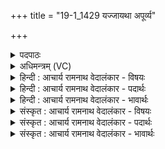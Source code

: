 +++
title = "19-1_1429 यज्जायथा अपूर्व्य"

+++
<details><summary>पदपाठः</summary>

य꣢त्। जा꣡य꣢꣯थाः। अ꣣पूर्व्य। अ। पूर्व्य। म꣡घ꣢꣯वन्। वृ꣣त्रह꣡त्या꣢य। वृ꣣त्र। ह꣡त्या꣢꣯य। तत्। पृ꣣थिवी꣢म्। अ꣣प्रथयः। त꣢त्। अ꣣स्तभ्नाः। उत꣢। उ꣣। दि꣡व꣢꣯म्। १४२९।
</details>

<details><summary>अधिमन्त्रम् (VC)</summary>

- इन्द्रः
- नृमेधपुरुमेधावाङ्गिरसौ
- अनुष्टुप्
- गान्धारः
</details>

<details><summary>हिन्दी : आचार्य रामनाथ वेदालंकार - विषयः</summary>

प्रथम ऋचा पूर्वार्चिक में ६०१ क्रमाङ्क पर परमेश्वर के विषय में व्याख्यात की गयी थी। यहाँ भी वही विषय प्रकारान्तर से दर्शाया जा रहा है।
</details>

<details><summary>हिन्दी : आचार्य रामनाथ वेदालंकार - पदार्थः</summary>

पदार्थान्वय -  हे(अपूर्व्य)स्वयम्भू, (मघवन्)ऐश्वर्यशाली इन्द्र जगदीश्वर! (यत्)क्योंकि,आप(वृत्रहत्याय)विघ्नों के विनाश के लिए(जायथाः)समर्थ हो, (तत्)इसी कारण,आप(पृथिवीम्)भूमण्डल को(अप्रथयः)फैला सके हो, (उत उ)और(तत्)इसी कारण(दिवम्)सूर्य को(अस्तभ्नाः)स्थिर कर सके हो ॥१॥
</details>

<details><summary>हिन्दी : आचार्य रामनाथ वेदालंकार - भावार्थः</summary>

भावार्थ -  जो विघ्नों को विनष्ट करने में समर्थ होता है,वही हाथ में लिये कार्यों में सफल होता है ॥१॥
</details>

<details><summary>संस्कृत : आचार्य रामनाथ वेदालंकार - विषयः</summary>

तत्र प्रथमा ऋक् पूर्वार्चिके ६०१ क्रमाङ्के परमेश्वरविषये व्याख्याता। अत्र स एव विषयः प्रकारान्तरेण निरूप्यते ॥
</details>

<details><summary>संस्कृत : आचार्य रामनाथ वेदालंकार - पदार्थः</summary>

पदार्थान्वय -  हे(अपूर्व्य)स्वयम्भूः! [पूर्वैः कृतः पूर्व्यः।‘पूर्वैः कृतमिनयौ च।’अ० ४।४।११३ इति य प्रत्ययः। न पूर्वैः कृतः अपूर्व्यः स्वयम्भूरित्यर्थः।] (मघवन्)ऐश्वर्यशालिन् इन्द्र जगदीश्वर! (यत्)यस्मात्,त्वम्(वृत्रहत्याय)विघ्नविनाशाय(जायथाः)अजायथाः,समर्थोऽभवः, (तत्)तस्मात्(पृथिवीम्)भूमण्डलम्(अप्रथयः)व्यस्तृणाः, (उत उ)अपि च(तत्)तस्मादेव च(दिवम्)सूर्यम्(अस्तभ्नाः)स्थिरीकृतवानसि ॥१॥
</details>

<details><summary>संस्कृत : आचार्य रामनाथ वेदालंकार - भावार्थः</summary>

भावार्थ -  यो विघ्नान् विहन्तुं समर्थो भवति स एव हस्तगृहीतेषु कार्येषु सफलो जायते ॥१॥
</details>